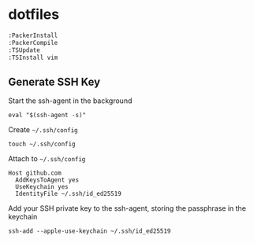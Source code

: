 # dotfiles

```sh
:PackerInstall
:PackerCompile
:TSUpdate
:TSInstall vim
```

## Generate SSH Key

Start the ssh-agent in the background

```
eval "$(ssh-agent -s)"
```

Create `~/.ssh/config`

```
touch ~/.ssh/config
```

Attach to `~/.ssh/config`

```
Host github.com
  AddKeysToAgent yes
  UseKeychain yes
  IdentityFile ~/.ssh/id_ed25519
```

Add your SSH private key to the ssh-agent, storing the passphrase in the keychain

```
ssh-add --apple-use-keychain ~/.ssh/id_ed25519
```
